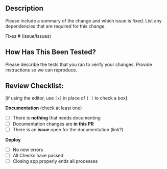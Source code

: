 ## Description

Please include a summary of the change and which issue is fixed. List any dependencies that are required for this change.

Fixes # (issue/issues)

## How Has This Been Tested?

Please describe the tests that you ran to verify your changes. Provide instructions so we can reproduce.

## Review Checklist:

[if using the editor, use `[x]` in place of `[ ]` to check a box]

**Documentation** (check at least one)
- [ ] There is **nothing** that needs documenting
- [ ] Documentation changes are **in this PR**
- [ ] There is an **issue** open for the documentation (link?)

**Deploy**
- [ ] No new errors
- [ ] All Checks have passed
- [ ] Closing app properly ends all processes
